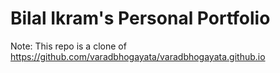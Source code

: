 # Bilal Ikram's Personal Portfolio

Note: This repo is a clone of https://github.com/varadbhogayata/varadbhogayata.github.io

